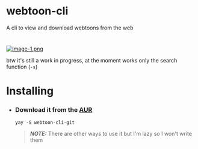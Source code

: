 # webtoon-cli
A cli to view and download webtoons from the web
#
[![image-1.png](https://i.postimg.cc/m2GLhKrG/image-1.png)](https://postimg.cc/t72QMSPr)

btw it's still a work in progress, at the moment works only the search function (`-s`)

# Installing
- ### Download it from the [AUR](https://aur.archlinux.org/packages/webtoon-cli-git)
  ```
  yay -S webtoon-cli-git
  ```
  > **_NOTE:_**   There are other ways to use it but I'm lazy so I won't write them
